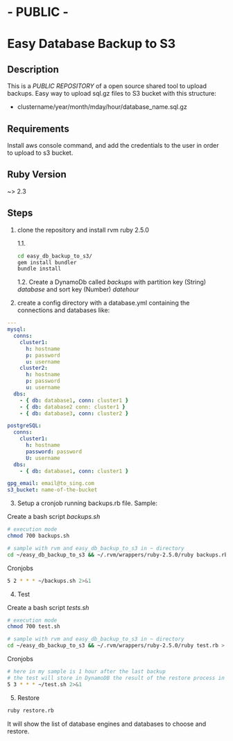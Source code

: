 # - PUBLIC -
# Easy Database Backup to S3 
## Description
This is a *PUBLIC REPOSITORY* of a open source shared tool to upload backups.
Easy way to upload sql.gz files to S3 bucket with this structure:
 - clustername/year/month/mday/hour/database_name.sql.gz

## Requirements
Install aws console command, and add the credentials to the user in order to upload to s3 bucket.
## Ruby Version
~> 2.3
## Steps

1. clone the repository and install rvm ruby 2.5.0

   1.1.

   ```bash
   cd easy_db_backup_to_s3/
   gem install bundler
   bundle install
   ```
   1.2. Create a DynamoDb called *backups* with partition key (String) *database* and sort key (Number) *datehour*

2. create a config directory with a database.yml containing the connections and databases like:

```yaml
---
mysql:
  conns:
    cluster1:
      h: hostname
      p: password
      u: username
    cluster2:
      h: hostname
      p: password
      u: username
  dbs:
    - { db: database1, conn: cluster1 }
    - { db: database2 conn: cluster1 }
    - { db: database3, conn: cluster2 }

postgreSQL:
  conns:
    cluster1:
      h: hostname
      password: password
      U: username
  dbs:
    - { db: database1, conn: cluster1 }

gpg_email: email@to_sing.com
s3_bucket: name-of-the-bucket
```
3. Setup a cronjob running backups.rb file. Sample:

Create a bash script *backups.sh*

```bash
# execution mode
chmod 700 backups.sh
```

```bash
# sample with rvm and easy_db_backup_to_s3 in ~ directory
cd ~/easy_db_backup_to_s3 && ~/.rvm/wrappers/ruby-2.5.0/ruby backups.rb > log/backups.log
```
Cronjobs
```bash
5 2 * * * ~/backups.sh 2>&1
```

4. Test

Create a bash script *tests.sh*

```bash
# execution mode
chmod 700 test.sh
```

```bash
# sample with rvm and easy_db_backup_to_s3 in ~ directory
cd ~/easy_db_backup_to_s3 && ~/.rvm/wrappers/ruby-2.5.0/ruby test.rb > log/backups.log
```
Cronjobs
```bash
# here in my sample is 1 hour after the last backup
# the test will store in DynamoDB the result of the restore process in the same cluster + _test in the name of the original database.
5 3 * * * ~/test.sh 2>&1
```


5. Restore
```bash
ruby restore.rb
```
It will show the list of database engines and databases to choose and restore.

